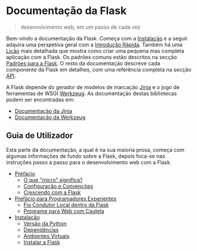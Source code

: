 # Documentação da Flask

> desenvolvimento web, em um passo de cada vez

Bem-vindo a documentação da Flask. Começa com a [Instalação](./03-installation.md) e a seguir adquira uma perspetiva geral com a [Introdução Rápida](./04-quickstart.md). Também há uma [Lição](./05-tutorial.md) mais detalhada que mostra como criar uma pequena mas completa aplicação com a Flask. Os padrões comuns estão descritos na secção [Padrões para a Flask](). O resto da documentação descreve cada componente da Flask em detalhes, com uma referência completa na secção [API]().

A Flask depende do gerador de modelos de marcação [Jinja](https://www.palletsprojects.com/p/jinja/) e o jogo de ferramentas de WSGI [Werkzeug](https://www.palletsprojects.com/p/werkzeug/). As documentação destas bibliotecas podem ser encontradas em:

* [Documentação da Jinja](https://jinja.palletsprojects.com/)
* [Documentação da Werkzeug](https://werkzeug.palletsprojects.com/)

## Guia de Utilizador

Esta parte da documentação, a qual é na sua maioria prosa, começa com algumas informações de fundo sobre a Flask, depois foca-se nas instruções passo a passo para o desenvolvimento web com a Flask.

* [Prefácio](./01-foreword.md)
    * [O que "micro" significa?](./01-foreword.md#o-que-\"micro\"-quer-realmente-dizer)
    * [Configuração e Convenções](./01-foreword.md#configuração-e-convenções)
    * [Crescendo com a Flask](./01-foreword.md#crescendo-com-flask)
* [Prefácio para Programadores Experientes](./02-forword-for-experienced-programmers.md)
    * [Fio Condutor Local dentro da Flask](./02-forword-for-experienced-programmers.md#fio-condutor-local-dentro-da-flask)
    * [Programe para Web com Cautela](./02-forword-for-experienced-programmers.md#programa-para-web-com-cautela)
* [Instalação](./03-installation.md)
    * [Versão da Python](./03-installation.md#versão-da-python)
    * [Dependências](./03-installation.md#dependências)
    * [Ambientes Virtuais](./03-installation.md#ambiente-virtual)
    * [Instalar a Flask](./03-installation.md#instalar-a-flask)